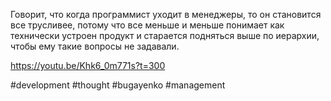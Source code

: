 Говорит, что когда программист уходит в менеджеры, то он становится все трусливее, потому что все меньше и меньше понимает как технически устроен продукт и старается подняться выше по иерархии, чтобы ему такие вопросы не задавали.

https://youtu.be/Khk6_0m771s?t=300

#development #thought #bugayenko #management